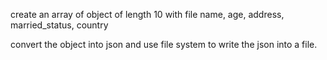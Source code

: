 create an array of object of length 10 with file name, age, address, married_status, country

convert the object into json and use file system to write the json into a file.
